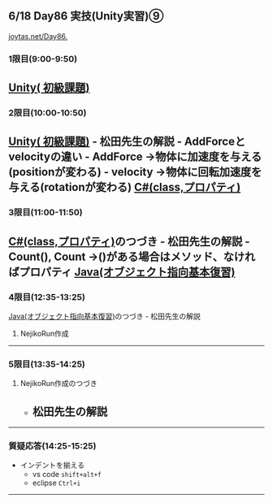 ## 6/18 Day86 実技(Unity実習)⑨
[joytas.net/Day86.](https://joytas.net/%e8%a8%93%e7%b7%b4/day86)
### 1限目(9:00-9:50)
[Unity( 初級課題)](https://joytas.net/programming/unity/unity-basic-q1)
---
### 2限目(10:00-10:50)
[Unity( 初級課題)](https://joytas.net/programming/unity/unity-basic-q1)
	- 松田先生の解説
		- AddForceとvelocityの違い
			- AddForce ->物体に加速度を与える(positionが変わる)
			- velocity ->物体に回転加速度を与える(rotationが変わる)
[C#(class,プロパティ)](https://joytas.net/programming/cs_class)
---
### 3限目(11:00-11:50)
[C#(class,プロパティ)](https://joytas.net/programming/cs_class)のつづき
	- 松田先生の解説
		- Count(), Count ->()がある場合はメソッド、なければプロパティ
[Java(オブジェクト指向基本復習)](https://joytas.net/programming/java_basic)
---
### 4限目(12:35-13:25)
[Java(オブジェクト指向基本復習)](https://joytas.net/programming/java_basic)のつづき
	- 松田先生の解説
1. NejikoRun作成
---
### 5限目(13:35-14:25)
1. NejikoRun作成のつづき
	- 松田先生の解説
		- 
---
### 質疑応答(14:25-15:25)
- インデントを揃える
	- vs code `shift+alt+f`
	- eclipse `Ctrl+i`
---
